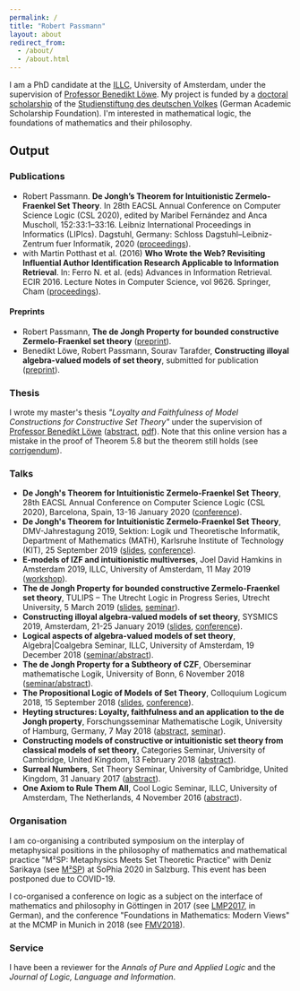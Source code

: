```yaml
---
permalink: /
title: "Robert Passmann"
layout: about
redirect_from: 
  - /about/
  - /about.html
---
```


I am a PhD candidate at the [ILLC](http://www.illc.uva.nl), University of Amsterdam, under the supervision of [Professor Benedikt Löwe](https://www.math.uni-hamburg.de/home/loewe/). My project is funded by a [doctoral scholarship](https://www.studienstiftung.de/en/promotion/) of the [Studienstiftung des deutschen Volkes](https://www.studienstiftung.de) (German Academic Scholarship Foundation). I'm interested in mathematical logic, the foundations of mathematics and their philosophy. 

## Output
### Publications
- Robert Passmann. **De Jongh’s Theorem for Intuitionistic Zermelo-Fraenkel Set Theory**. In 28th EACSL Annual Conference on Computer Science Logic (CSL 2020), edited by Maribel Fernández and Anca Muscholl, 152:33:1–33:16. Leibniz International Proceedings in Informatics (LIPIcs). Dagstuhl, Germany: Schloss Dagstuhl–Leibniz-Zentrum fuer Informatik, 2020 ([proceedings](https://doi.org/10.4230/LIPIcs.CSL.2020.33)). 
- with Martin Potthast et al. (2016) **Who Wrote the Web? Revisiting Influential Author Identification Research Applicable to Information Retrieval**. In: Ferro N. et al. (eds) Advances in Information Retrieval. ECIR 2016. Lecture Notes in Computer Science, vol 9626. Springer, Cham ([proceedings](https://link.springer.com/chapter/10.1007%2F978-3-319-30671-1_29)).

#### Preprints

- Robert Passmann, **The de Jongh Property for bounded constructive Zermelo-Fraenkel set theory** ([preprint](https://eprints.illc.uva.nl/id/document/10165)).
- Benedikt Löwe, Robert Passmann, Sourav Tarafder, **Constructing illoyal algebra-valued models of set theory**, submitted for publication ([preprint](https://eprints.illc.uva.nl/1647/1/LPT.pdf)).

### Thesis
I wrote my master's thesis _"Loyalty and Faithfulness of Model Constructions for Constructive Set Theory"_ under the supervision of [Professor Benedikt Löwe](https://www.math.uni-hamburg.de/home/loewe/) ([abstract](https://eprints.illc.uva.nl/1612/), [pdf](https://eprints.illc.uva.nl/1612/7/MoL-2018-03.text.pdf)). Note that this online version has a mistake in the proof of Theorem 5.8 but the theorem still holds (see [corrigendum](https://robertpassmann.github.io/corrigendum-thesis.pdf)).

### Talks

- **De Jongh's Theorem for Intuitionistic Zermelo-Fraenkel Set Theory**, 28th EACSL Annual Conference on Computer Science Logic (CSL 2020), Barcelona, Spain, 13-16 January 2020 ([conference](https://www.cs.upc.edu/csl2020/)).
- **De Jongh's Theorem for Intuitionistic Zermelo-Fraenkel Set Theory**, DMV-Jahrestagung 2019, Sektion: Logik und Theoretische Informatik, Department of Mathematics (MATH), Karlsruhe Institute of Technology (KIT), 25 September 2019 ([slides](https://robertpassmann.github.io/talks/2019-karlsruhe.pdf), [conference](https://dmv2019.math.kit.edu/programm/programm-fuer-logik-und-theoretische-informatik/)).
- **E-models of IZF and intuitionistic multiverses**, Joel David Hamkins in Amsterdam 2019, ILLC, University of Amsterdam, 11 May 2019 ([workshop](http://events.illc.uva.nl/Workshops/Hamkins2019/)).
- **The de Jongh Property for bounded constructive Zermelo-Fraenkel set theory**, TULIPS – The Utrecht Logic in Progress Series, Utrecht University, 5 March 2019 ([slides](https://robertpassmann.github.io/talks/2019-tulips.pdf), [seminar](https://tulips.sites.uu.nl)).
- **Constructing illoyal algebra-valued models of set theory**, SYSMICS 2019, Amsterdam, 21-25 January 2019 ([slides](https://robertpassmann.github.io/talks/2019-SYSMICS.pdf), [conference](https://events.illc.uva.nl/SYSMICS2019/)).
- **Logical aspects of algebra-valued models of set theory**, Algebra\|Coalgebra Seminar, ILLC, University of Amsterdam, 19 December 2018 ([seminar/abstract](http://events.illc.uva.nl/alg-coalg/)).
- **The de Jongh Property for a Subtheory of CZF**, Oberseminar mathematische Logik, University of Bonn, 6 November 2018 ([seminar/abstract](http://www.math.uni-bonn.de/ag/logik/teaching/2018WS/oberseminar.shtml)).
- **The Propositional Logic of Models of Set Theory**, Colloquium Logicum 2018, 15 September 2018 ([slides](https://robertpassmann.github.io/talks/2018-Bayreuth.pdf), [conference](https://www.cl2018.uni-bayreuth.de/en/program/index.html)).
- **Heyting structures: Loyalty, faithfulness and an application to the de Jongh property**,
Forschungsseminar Mathematische Logik, University of Hamburg, Germany, 7 May 2018 ([abstract](https://www.math.uni-hamburg.de/spag/ml/MLSeminar/Slides/AbstractRobertPassmann.txt), [seminar](https://www.math.uni-hamburg.de/spag/ml/MLSeminar/ML%20Seminar.html)).
- **Constructing models of constructive or intuitionistic set theory from classical models
of set theory**, Categories Seminar, University of Cambridge, United Kingdom, 13 February 2018 ([abstract](http://talks.cam.ac.uk/talk/index/101122)).
- **Surreal Numbers**, Set Theory Seminar, University of Cambridge, United Kingdom, 31 January 2017 ([abstract](http://talks.cam.ac.uk/talk/index/70592)).
- **One Axiom to Rule Them All**, Cool Logic Seminar, ILLC, University of Amsterdam, The Netherlands, 4 November 2016 ([abstract](http://events.illc.uva.nl/coollogic/talks/75)).

### Organisation

I am co-organising a contributed symposium on the interplay of metaphysical positions in the philosophy of mathematics and mathematical practice "M²SP: Metaphysics Meets Set Theoretic Practice" with Deniz Sarikaya (see [M²SP](https://m2sp.weebly.com/)) at SoPhia 2020 in Salzburg. This event has been postponed due to COVID-19.

I co-organised a conference on logic as a subject on the interface of mathematics and philosophy in Göttingen in 2017 (see [LMP2017](https://lmp2017.weebly.com/), in German), and the conference "Foundations in Mathematics: Modern Views" at the MCMP in Munich in 2018 (see [FMV2018](https://fmv2018.weebly.com/)).

### Service

I have been a reviewer for the *Annals of Pure and Applied Logic* and the *Journal of Logic, Language and Information*.
